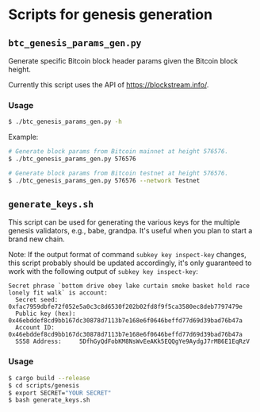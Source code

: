 # Scripts for genesis generation

## `btc_genesis_params_gen.py`

Generate specific Bitcoin block header params given the Bitcoin block height.

Currently this script uses the API of https://blockstream.info/.

### Usage

```bash
$ ./btc_genesis_params_gen.py -h
```

Example:

```bash
# Generate block params from Bitcoin mainnet at height 576576.
$ ./btc_genesis_params_gen.py 576576

# Generate block params from Bitcoin testnet at height 576576.
$ ./btc_genesis_params_gen.py 576576 --network Testnet
```

## `generate_keys.sh`

This script can be used for generating the various keys for the multiple genesis validators, e.g., babe, grandpa. It's useful when you plan to start a brand new chain.

Note: If the output format of command `subkey key inspect-key` changes, this script probably should be updated accordingly, it's only guaranteed to work with the following output of `subkey key inspect-key`:

```
Secret phrase `bottom drive obey lake curtain smoke basket hold race lonely fit walk` is account:
  Secret seed:      0xfac7959dbfe72f052e5a0c3c8d6530f202b02fd8f9f5ca3580ec8deb7797479e
  Public key (hex): 0x46ebddef8cd9bb167dc30878d7113b7e168e6f0646beffd77d69d39bad76b47a
  Account ID:       0x46ebddef8cd9bb167dc30878d7113b7e168e6f0646beffd77d69d39bad76b47a
  SS58 Address:     5DfhGyQdFobKM8NsWvEeAKk5EQQgYe9AydgJ7rMB6E1EqRzV
```

### Usage

```bash
$ cargo build --release
$ cd scripts/genesis
$ export SECRET="YOUR SECRET"
$ bash generate_keys.sh
```
